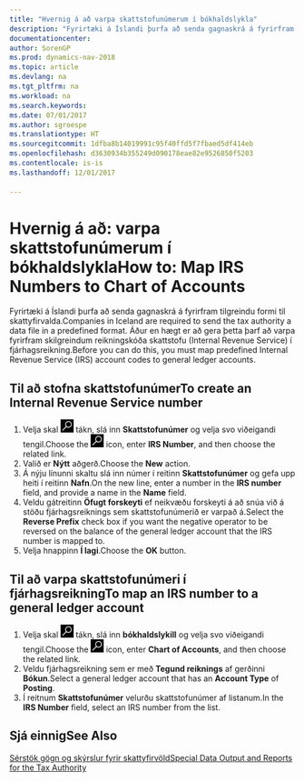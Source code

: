 ```yaml
---
title: "Hvernig á að varpa skattstofunúmerum í bókhaldslykla"
description: "Fyrirtæki á Íslandi þurfa að senda gagnaskrá á fyrirfram tilgreindu formi til skattyfirvalda. Áður en hægt er að gera þetta þarf að varpa fyrirfram skilgreindum reikningskóða skattstofu (Internal Revenue Service) í fjárhagsreikning."
documentationcenter: 
author: SorenGP
ms.prod: dynamics-nav-2018
ms.topic: article
ms.devlang: na
ms.tgt_pltfrm: na
ms.workload: na
ms.search.keywords: 
ms.date: 07/01/2017
ms.author: sgroespe
ms.translationtype: HT
ms.sourcegitcommit: 1dfba8b14019991c95f40ffd5f7fbaed5df414eb
ms.openlocfilehash: d3630934b355249d090178eae82e9526850f5203
ms.contentlocale: is-is
ms.lasthandoff: 12/01/2017

---
```

# <a name="how-to-map-irs-numbers-to-chart-of-accounts"></a><span data-ttu-id="30686-104">Hvernig á að: varpa skattstofunúmerum í bókhaldslykla</span><span class="sxs-lookup"><span data-stu-id="30686-104">How to: Map IRS Numbers to Chart of Accounts</span></span>
<span data-ttu-id="30686-105">Fyrirtæki á Íslandi þurfa að senda gagnaskrá á fyrirfram tilgreindu formi til skattyfirvalda.</span><span class="sxs-lookup"><span data-stu-id="30686-105">Companies in Iceland are required to send the tax authority a data file in a predefined format.</span></span> <span data-ttu-id="30686-106">Áður en hægt er að gera þetta þarf að varpa fyrirfram skilgreindum reikningskóða skattstofu (Internal Revenue Service) í fjárhagsreikning.</span><span class="sxs-lookup"><span data-stu-id="30686-106">Before you can do this, you must map predefined Internal Revenue Service (IRS) account codes to general ledger accounts.</span></span>  

## <a name="to-create-an-internal-revenue-service-number"></a><span data-ttu-id="30686-107">Til að stofna skattstofunúmer</span><span class="sxs-lookup"><span data-stu-id="30686-107">To create an Internal Revenue Service number</span></span>  

1.  <span data-ttu-id="30686-108">Velja skal ![Leit að síðu eða skýrslu](../../media/ui-search/search_small.png "Leit að síðu eða skýrslu táknið") tákn, slá inn **Skattstofunúmer** og velja svo viðeigandi tengil.</span><span class="sxs-lookup"><span data-stu-id="30686-108">Choose the ![Search for Page or Report](../../media/ui-search/search_small.png "Search for Page or Report icon") icon, enter **IRS Number**, and then choose the related link.</span></span>  
2.  <span data-ttu-id="30686-109">Valið er **Nýtt** aðgerð.</span><span class="sxs-lookup"><span data-stu-id="30686-109">Choose the **New** action.</span></span>  
3.  <span data-ttu-id="30686-110">Á nýju línunni skaltu slá inn númer í reitinn **Skattstofunúmer** og gefa upp heiti í reitinn **Nafn**.</span><span class="sxs-lookup"><span data-stu-id="30686-110">On the new line, enter a number in the **IRS number** field, and provide a name in the **Name** field.</span></span>  
4.  <span data-ttu-id="30686-111">Veldu gátreitinn **Öfugt forskeyti** ef neikvæðu forskeyti á að snúa við á stöðu fjárhagsreiknings sem skattstofunúmerið er varpað á.</span><span class="sxs-lookup"><span data-stu-id="30686-111">Select the **Reverse Prefix** check box if you want the negative operator to be reversed on the balance of the general ledger account that the IRS number is mapped to.</span></span>  
5.  <span data-ttu-id="30686-112">Velja hnappinn **Í lagi**.</span><span class="sxs-lookup"><span data-stu-id="30686-112">Choose the **OK** button.</span></span>  

## <a name="to-map-an-irs-number-to-a-general-ledger-account"></a><span data-ttu-id="30686-113">Til að varpa skattstofunúmeri í fjárhagsreikning</span><span class="sxs-lookup"><span data-stu-id="30686-113">To map an IRS number to a general ledger account</span></span>  

1.  <span data-ttu-id="30686-114">Velja skal ![Leit að síðu eða skýrslu](../../media/ui-search/search_small.png "Leit að síðu eða skýrslu táknið") tákn, slá inn **bókhaldslykill** og velja svo viðeigandi tengil.</span><span class="sxs-lookup"><span data-stu-id="30686-114">Choose the ![Search for Page or Report](../../media/ui-search/search_small.png "Search for Page or Report icon") icon, enter **Chart of Accounts**, and then choose the related link.</span></span>  
2.  <span data-ttu-id="30686-115">Veldu fjárhagsreikning sem er með **Tegund reiknings** af gerðinni **Bókun**.</span><span class="sxs-lookup"><span data-stu-id="30686-115">Select a general ledger account that has an **Account Type** of **Posting**.</span></span>  
3.  <span data-ttu-id="30686-116">Í reitnum **Skattstofunúmer** velurðu skattstofunúmer af listanum.</span><span class="sxs-lookup"><span data-stu-id="30686-116">In the **IRS Number** field, select an IRS number from the list.</span></span>  

## <a name="see-also"></a><span data-ttu-id="30686-117">Sjá einnig</span><span class="sxs-lookup"><span data-stu-id="30686-117">See Also</span></span>  
 [<span data-ttu-id="30686-118">Sérstök gögn og skýrslur fyrir skattyfirvöld</span><span class="sxs-lookup"><span data-stu-id="30686-118">Special Data Output and Reports for the Tax Authority</span></span>](special-data-output-and-reports-for-the-tax-authority.md) 

